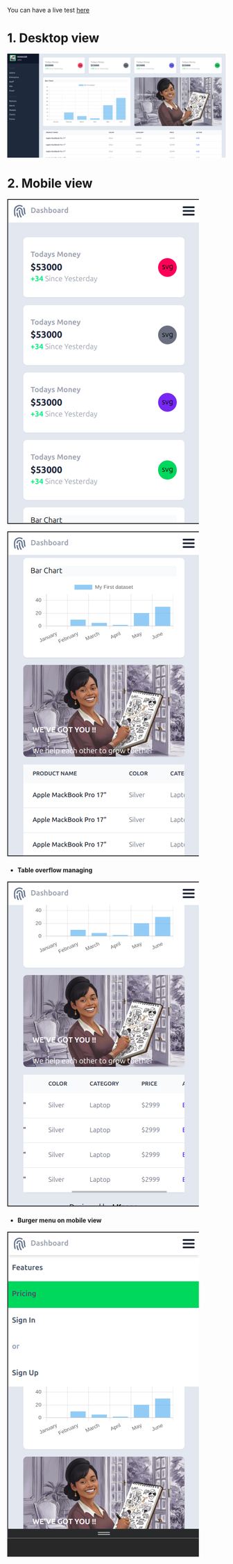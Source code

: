You can have a live test [here](https://lkanan.github.io/Dashboard_TailwindCss_Js/)

# 1. Desktop view
![Desktop view](doc/desktop_view.png)

# 2. Mobile view
![Mobile view 1](doc/mobile_view_1.png)

![Mobile view 2](doc/mobile_view_2.png)

- #### Table overflow managing
![Mobile view 3](doc/mobile_view_3.png)

- #### Burger menu on mobile view
![Mobile view 4](doc/mobile_view_4.png)
